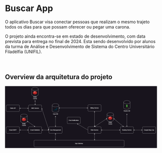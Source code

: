 # Buscar App

O aplicativo Buscar visa conectar pessoas que realizam o mesmo trajeto todos os dias para que possam oferecer ou pegar uma carona.

O projeto ainda encontra-se em estado de desenvolvimento, com data prevista para entrega no final de 2024. Esta sendo desenvolvido por alunos da turma de Análise e Desenvolvimento de Sistema do Centro Universitário Filadélfia (UNIFIL).
<br><br><br>

## Overview da arquitetura do projeto
![alt](buscar-architecture.png)